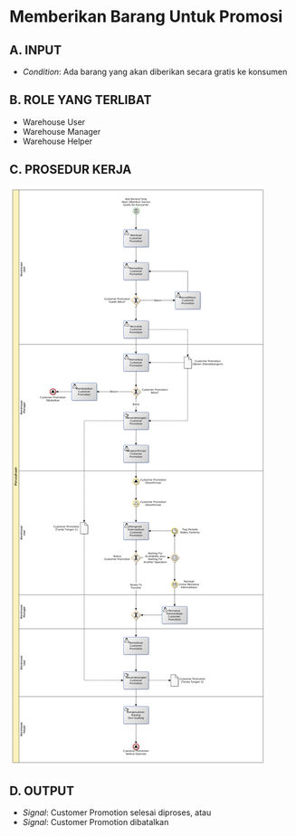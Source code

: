 # Memberikan Barang Untuk Promosi

## <a name="input">A. INPUT</a>

* *Condition*: Ada barang yang akan diberikan secara gratis ke konsumen

## <a name="role">B. ROLE YANG TERLIBAT</a>

* Warehouse User
* Warehouse Manager
* Warehouse Helper

## <a name="prosedur">C. PROSEDUR KERJA</a>

![](../../img/membuat-customer-promotion.png)

## <a name="output">D. OUTPUT</output>

* *Signal*: Customer Promotion selesai diproses, atau
* *Signal*: Customer Promotion dibatalkan
